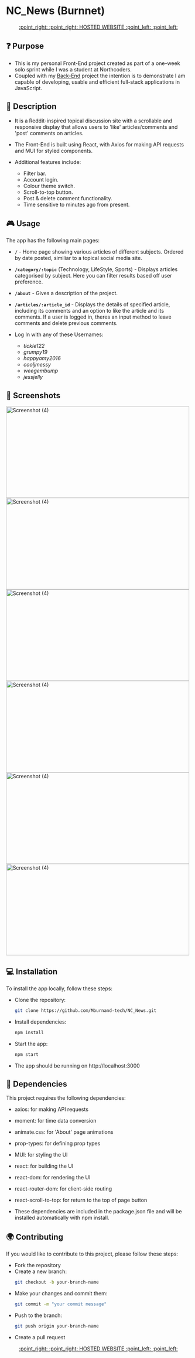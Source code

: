 # NC_News (Burnnet)
<div align="center"><a href='https://burnet-news.netlify.app/'> :point_right: :point_right: HOSTED WEBSITE :point_left: :point_left: <a></div>
  
## :question: Purpose

- This is my personal Front-End project created as part of a one-week solo sprint while I was a student at Northcoders. 
- Coupled with my [Back-End](https://github.com/Mburnand-tech/News_Server) project the intention is to demonstrate I am capable of developing, usable and efficient full-stack applications in JavaScript. 

## :memo: Description
  
- It is a Reddit-inspired topical discussion site with a scrollable and responsive display that allows users to 'like' articles/comments and 'post' comments on articles. 
- The Front-End is built using React, with Axios for making API requests and MUI for styled components. 
  
- Additional features include:
  - Filter bar.
  - Account login.
  - Colour theme switch.
  - Scroll-to-top button.
  - Post & delete comment functionality.
  - Time sensitive to minutes ago from present. 

## :video_game: Usage
  
The app has the following main pages:

- **`/`**  - Home page showing various articles of different subjects. Ordered by date posted, similiar to a topical social media site. 
- **`/category/:topic`** (Technology, LifeStyle, Sports) - Displays articles categorised by subject. Here you can filter results based off user preference. 
- **`/about`** - Gives a description of the project.
- **`/articles/:article_id`** - Displays the details of specified article, including its comments and an option to like the article and its comments. If a user is logged in, theres an input method to leave comments and delete previous comments. 

- Log In with any of these Usernames:
  - *tickle122*
  - *grumpy19*
  - *happyamy2016*
  - *cooljmessy*
  - *weegembump*
  - *jessjelly*

## 📸 Screenshots

<img width="500" height="250" alt="Screenshot (4)" src="https://github.com/Mburnand-tech/NC_News/assets/82216191/b6f9edfc-4025-43d7-9a2c-a86c18910976">

<img width="500" height="250" alt="Screenshot (4)" src="https://github.com/Mburnand-tech/NC_News/assets/82216191/01e00fbf-6331-4620-b84e-52986dd435bd">

<img width="500" height="250" alt="Screenshot (4)" src="https://github.com/Mburnand-tech/NC_News/assets/82216191/2fe60887-6e16-4067-a78d-01d7c3842e2a">

<img width="500" height="250" alt="Screenshot (4)" src="https://github.com/Mburnand-tech/NC_News/assets/82216191/85700fdc-3122-44ff-ba73-7c3032f7e967">

<img width="500" height="250" alt="Screenshot (4)" src="https://github.com/Mburnand-tech/NC_News/assets/82216191/55759a61-4213-4bb7-b142-7264ea32e4f7">

<img width="500" height="250" alt="Screenshot (4)" src="https://github.com/Mburnand-tech/NC_News/assets/82216191/c6eae56d-04be-4688-b1d5-a10f50493250">


## :computer: Installation
  
To install the app locally, follow these steps:

- Clone the repository: 
  ```bash
  git clone https://github.com/Mburnand-tech/NC_News.git
  ```
- Install dependencies: 
  ```bash 
  npm install
  ```
- Start the app: 
  ```bash
  npm start
  ```
- The app should be running on http://localhost:3000
  
## :scroll: Dependencies
  
This project requires the following dependencies:

- axios: for making API requests
- moment: for time data conversion
- animate.css: for 'About' page animations
- prop-types: for defining prop types
- MUI: for styling the UI
- react: for building the UI
- react-dom: for rendering the UI
- react-router-dom: for client-side routing
- react-scroll-to-top: for return to the top of page button

- These dependencies are included in the package.json file and will be installed automatically with npm install.

## :earth_africa: Contributing
  
If you would like to contribute to this project, please follow these steps:

- Fork the repository
- Create a new branch: 
  ```bash
  git checkout -b your-branch-name
  ```
- Make your changes and commit them: 
  ```bash
  git commit -m "your commit message"
  ```
- Push to the branch: 
  ```bash
  git push origin your-branch-name
  ```
- Create a pull request

<!-- notes

- home page is ordered by date posted

- dates are sensitive to the minute. 

- can delete comment if logged in as the same user

- list all possible users to log in as  -->
                                                                         

<div align="center"><a href='https://burnet-news.netlify.app/'> :point_right: :point_right: HOSTED WEBSITE :point_left: :point_left: <a></div>
  

